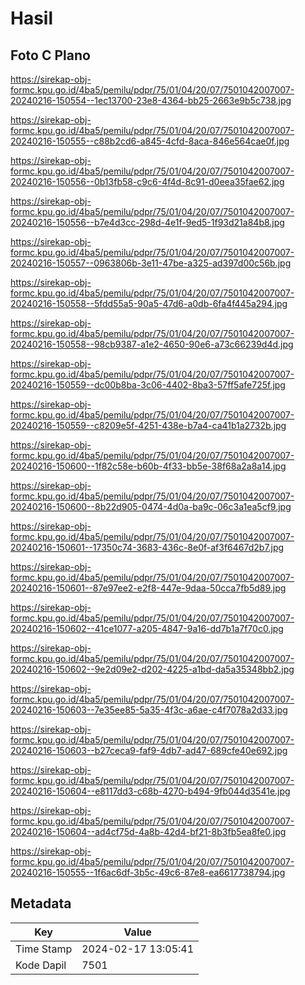 # Hasil

## Foto C Plano

https://sirekap-obj-formc.kpu.go.id/4ba5/pemilu/pdpr/75/01/04/20/07/7501042007007-20240216-150554--1ec13700-23e8-4364-bb25-2663e9b5c738.jpg

https://sirekap-obj-formc.kpu.go.id/4ba5/pemilu/pdpr/75/01/04/20/07/7501042007007-20240216-150555--c88b2cd6-a845-4cfd-8aca-846e564cae0f.jpg

https://sirekap-obj-formc.kpu.go.id/4ba5/pemilu/pdpr/75/01/04/20/07/7501042007007-20240216-150556--0b13fb58-c9c6-4f4d-8c91-d0eea35fae62.jpg

https://sirekap-obj-formc.kpu.go.id/4ba5/pemilu/pdpr/75/01/04/20/07/7501042007007-20240216-150556--b7e4d3cc-298d-4e1f-9ed5-1f93d21a84b8.jpg

https://sirekap-obj-formc.kpu.go.id/4ba5/pemilu/pdpr/75/01/04/20/07/7501042007007-20240216-150557--0963806b-3e11-47be-a325-ad397d00c56b.jpg

https://sirekap-obj-formc.kpu.go.id/4ba5/pemilu/pdpr/75/01/04/20/07/7501042007007-20240216-150558--5fdd55a5-90a5-47d6-a0db-6fa4f445a294.jpg

https://sirekap-obj-formc.kpu.go.id/4ba5/pemilu/pdpr/75/01/04/20/07/7501042007007-20240216-150558--98cb9387-a1e2-4650-90e6-a73c66239d4d.jpg

https://sirekap-obj-formc.kpu.go.id/4ba5/pemilu/pdpr/75/01/04/20/07/7501042007007-20240216-150559--dc00b8ba-3c06-4402-8ba3-57ff5afe725f.jpg

https://sirekap-obj-formc.kpu.go.id/4ba5/pemilu/pdpr/75/01/04/20/07/7501042007007-20240216-150559--c8209e5f-4251-438e-b7a4-ca41b1a2732b.jpg

https://sirekap-obj-formc.kpu.go.id/4ba5/pemilu/pdpr/75/01/04/20/07/7501042007007-20240216-150600--1f82c58e-b60b-4f33-bb5e-38f68a2a8a14.jpg

https://sirekap-obj-formc.kpu.go.id/4ba5/pemilu/pdpr/75/01/04/20/07/7501042007007-20240216-150600--8b22d905-0474-4d0a-ba9c-06c3a1ea5cf9.jpg

https://sirekap-obj-formc.kpu.go.id/4ba5/pemilu/pdpr/75/01/04/20/07/7501042007007-20240216-150601--17350c74-3683-436c-8e0f-af3f6467d2b7.jpg

https://sirekap-obj-formc.kpu.go.id/4ba5/pemilu/pdpr/75/01/04/20/07/7501042007007-20240216-150601--87e97ee2-e2f8-447e-9daa-50cca7fb5d89.jpg

https://sirekap-obj-formc.kpu.go.id/4ba5/pemilu/pdpr/75/01/04/20/07/7501042007007-20240216-150602--41ce1077-a205-4847-9a16-dd7b1a7f70c0.jpg

https://sirekap-obj-formc.kpu.go.id/4ba5/pemilu/pdpr/75/01/04/20/07/7501042007007-20240216-150602--9e2d09e2-d202-4225-a1bd-da5a35348bb2.jpg

https://sirekap-obj-formc.kpu.go.id/4ba5/pemilu/pdpr/75/01/04/20/07/7501042007007-20240216-150603--7e35ee85-5a35-4f3c-a6ae-c4f7078a2d33.jpg

https://sirekap-obj-formc.kpu.go.id/4ba5/pemilu/pdpr/75/01/04/20/07/7501042007007-20240216-150603--b27ceca9-faf9-4db7-ad47-689cfe40e692.jpg

https://sirekap-obj-formc.kpu.go.id/4ba5/pemilu/pdpr/75/01/04/20/07/7501042007007-20240216-150604--e8117dd3-c68b-4270-b494-9fb044d3541e.jpg

https://sirekap-obj-formc.kpu.go.id/4ba5/pemilu/pdpr/75/01/04/20/07/7501042007007-20240216-150604--ad4cf75d-4a8b-42d4-bf21-8b3fb5ea8fe0.jpg

https://sirekap-obj-formc.kpu.go.id/4ba5/pemilu/pdpr/75/01/04/20/07/7501042007007-20240216-150555--1f6ac6df-3b5c-49c6-87e8-ea6617738794.jpg


## Metadata

| Key        | Value               |
| ---------- | ------------------- |
| Time Stamp | 2024-02-17 13:05:41 |
| Kode Dapil | 7501                |



